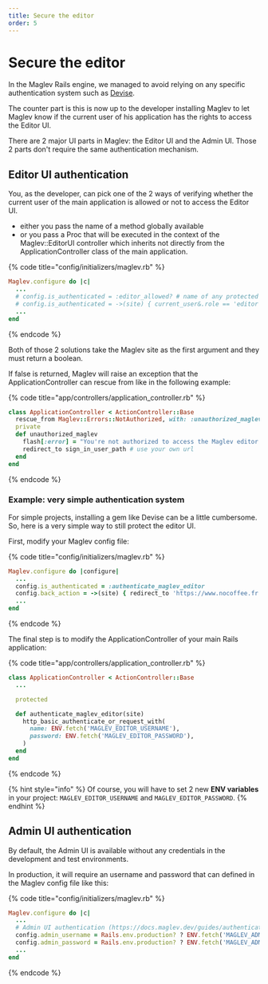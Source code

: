 ```yaml
---
title: Secure the editor
order: 5
---
```


# Secure the editor

In the Maglev Rails engine, we managed to avoid relying on any specific authentication system such as [Devise](https://github.com/heartcombo/devise).

The counter part is this is now up to the developer installing Maglev to let Maglev know if the current user of his application has the rights to access the Editor UI.

There are 2 major UI parts in Maglev: the Editor UI and the Admin UI. Those 2 parts don't require the same authentication mechanism.

## Editor UI authentication

You, as the developer, can pick one of the 2 ways of verifying whether the current user of the main application is allowed or not to access the Editor UI.

* either you pass the name of a method globally available
* or you pass a Proc that will be executed in the context of the Maglev::EditorUI controller which inherits not directly from the ApplicationController class of the main application.

{% code title="config/initializers/maglev.rb" %}
```ruby
Maglev.configure do |c|
  ...
  # config.is_authenticated = :editor_allowed? # name of any protected method from your Rails application controller
  # config.is_authenticated = ->(site) { current_user&.role == 'editor' }
  ...
end
```
{% endcode %}

Both of those 2 solutions take the Maglev site as the first argument and they must return a boolean.

If false is returned, Maglev will raise an exception that the ApplicationController can rescue from like in the following example:

{% code title="app/controllers/application_controller.rb" %}
```ruby
class ApplicationController < ActionController::Base
  rescue_from Maglev::Errors::NotAuthorized, with: :unauthorized_maglev
  private
  def unauthorized_maglev
    flash[:error] = "You're not authorized to access the Maglev editor!"
    redirect_to sign_in_user_path # use your own url
  end
end
```
{% endcode %}

### Example: very simple authentication system

For simple projects, installing a gem like Devise can be a little cumbersome. So, here is a very simple way to still protect the editor UI.

First, modify your Maglev config file:

{% code title="config/initializers/maglev.rb" %}
```ruby
Maglev.configure do |configure|
  ...
  config.is_authenticated = :authenticate_maglev_editor
  config.back_action = ->(site) { redirect_to 'https://www.nocoffee.fr', status: 401 }
  ...
end
```
{% endcode %}

The final step is to modify the ApplicationController of your main Rails application:

{% code title="app/controllers/application_controller.rb" %}
```ruby
class ApplicationController < ActionController::Base
  ...

  protected

  def authenticate_maglev_editor(site)
    http_basic_authenticate_or_request_with(
      name: ENV.fetch('MAGLEV_EDITOR_USERNAME'),
      password: ENV.fetch('MAGLEV_EDITOR_PASSWORD'),
    )
  end
end

```
{% endcode %}

{% hint style="info" %}
Of course, you will have to set 2 new **ENV variables** in your project: `MAGLEV_EDITOR_USERNAME` and `MAGLEV_EDITOR_PASSWORD`.
{% endhint %}

## Admin UI authentication

By default, the Admin UI is available without any credentials in the development and test environments.

In production, it will require an username and password that can defined in the Maglev config file like this:

{% code title="config/initializers/maglev.rb" %}
```ruby
Maglev.configure do |c|
  ...
  # Admin UI authentication (https://docs.maglev.dev/guides/authentication)
  config.admin_username = Rails.env.production? ? ENV.fetch('MAGLEV_ADMIN_USERNAME') : nil
  config.admin_password = Rails.env.production? ? ENV.fetch('MAGLEV_ADMIN_PASSWORD') : nil
  ...
end
```
{% endcode %}

